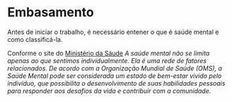 # Embasamento

Antes de iniciar o trabalho, é necessário entener o que é saúde mental e como classificá-la.

Conforme o site do [Ministério da Sáude](https://www.gov.br/saude/pt-br/assuntos/saude-de-a-a-z/s/saude-mental)
*A saúde mental não se limita apenas ao que sentimos individualmente. Ela é uma rede de fatores relacionados. De acordo com a Organização Mundial de Saúde (OMS), a Saúde Mental pode ser considerada um estado de bem-estar vivido pelo indivíduo, que possibilita o desenvolvimento de suas habilidades pessoais para responder aos desafios da vida e contribuir com a comunidade.*
